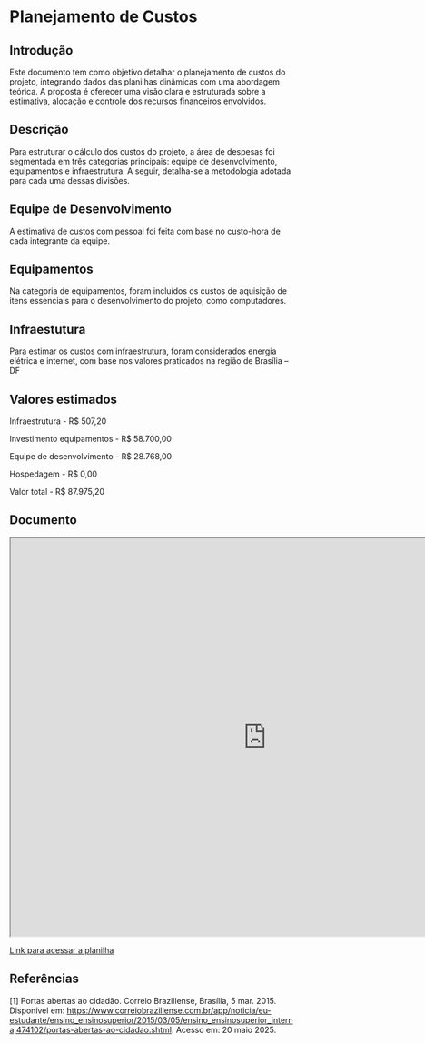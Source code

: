 # Planejamento de Custos

## Introdução
Este documento tem como objetivo detalhar o planejamento de custos do projeto, integrando dados das planilhas dinâmicas com uma abordagem teórica. A proposta é oferecer uma visão clara e estruturada sobre a estimativa, alocação e controle dos recursos financeiros envolvidos.

## Descrição
Para estruturar o cálculo dos custos do projeto, a área de despesas foi segmentada em três categorias principais: equipe de desenvolvimento, equipamentos e infraestrutura. A seguir, detalha-se a metodologia adotada para cada uma dessas divisões.

## Equipe de Desenvolvimento
A estimativa de custos com pessoal foi feita com base no custo-hora de cada integrante da equipe.

## Equipamentos
Na categoria de equipamentos, foram incluídos os custos de aquisição de itens essenciais para o desenvolvimento do projeto, como computadores.

## Infraestutura
Para estimar os custos com infraestrutura, foram considerados energia elétrica e internet, com base nos valores praticados na região de Brasília – DF

## Valores estimados

Infraestrutura - R$ 507,20

Investimento equipamentos - R$ 58.700,00

Equipe de desenvolvimento - R$ 28.768,00

Hospedagem - R$ 0,00

Valor total - R$ 87.975,20

## Documento


<div width= 900px>
<iframe src="https://docs.google.com/spreadsheets/d/1i5JWInrWrBhh6_UjfyeFInkoLYlUCRKaVceh7Z-dXvI/edit?gid=0#gid=0" width="900" height="700"></iframe>
</div>

[Link para acessar a planilha](https://docs.google.com/spreadsheets/d/1i5JWInrWrBhh6_UjfyeFInkoLYlUCRKaVceh7Z-dXvI/edit?gid=0#gid=0)


## Referências

[1] Portas abertas ao cidadão. Correio Braziliense, Brasília, 5 mar. 2015. Disponível em: https://www.correiobraziliense.com.br/app/noticia/eu-estudante/ensino_ensinosuperior/2015/03/05/ensino_ensinosuperior_interna,474102/portas-abertas-ao-cidadao.shtml. Acesso em: 20 maio 2025.